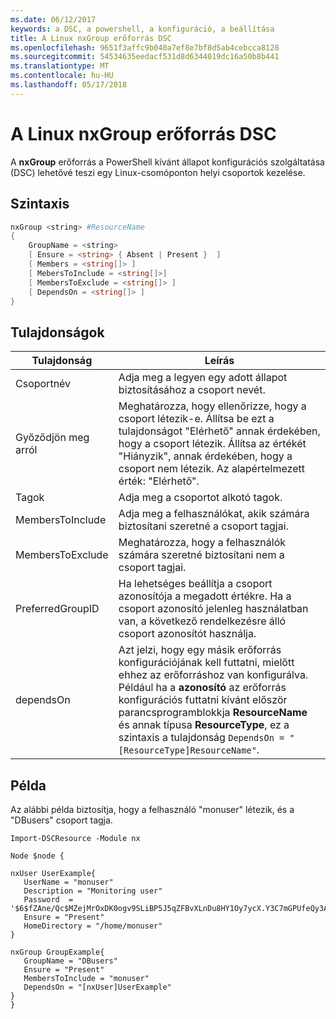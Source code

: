 ```yaml
---
ms.date: 06/12/2017
keywords: a DSC, a powershell, a konfiguráció, a beállítása
title: A Linux nxGroup erőforrás DSC
ms.openlocfilehash: 9651f3affc9b040a7ef8e7bf8d5ab4cebcca8128
ms.sourcegitcommit: 54534635eedacf531d8d6344019dc16a50b8b441
ms.translationtype: MT
ms.contentlocale: hu-HU
ms.lasthandoff: 05/17/2018
---
```

# <a name="dsc-for-linux-nxgroup-resource"></a>A Linux nxGroup erőforrás DSC

A **nxGroup** erőforrás a PowerShell kívánt állapot konfigurációs szolgáltatása (DSC) lehetővé teszi egy Linux-csomóponton helyi csoportok kezelése.

## <a name="syntax"></a>Szintaxis

```powershell
nxGroup <string> #ResourceName
{
    GroupName = <string>
    [ Ensure = <string> { Absent | Present }  ]
    [ Members = <string[]> ]
    [ MebersToInclude = <string[]>]
    [ MembersToExclude = <string[]> ]
    [ DependsOn = <string[]> ]
}

```

## <a name="properties"></a>Tulajdonságok

|  Tulajdonság |  Leírás |
|---|---|
| Csoportnév| Adja meg a legyen egy adott állapot biztosításához a csoport nevét.|
| Győződjön meg arról| Meghatározza, hogy ellenőrizze, hogy a csoport létezik-e. Állítsa be ezt a tulajdonságot "Elérhető" annak érdekében, hogy a csoport létezik. Állítsa az értékét "Hiányzik", annak érdekében, hogy a csoport nem létezik. Az alapértelmezett érték: "Elérhető".|
| Tagok| Adja meg a csoportot alkotó tagok.|
| MembersToInclude| Adja meg a felhasználókat, akik számára biztosítani szeretné a csoport tagjai.|
| MembersToExclude| Meghatározza, hogy a felhasználók számára szeretné biztosítani nem a csoport tagjai.|
| PreferredGroupID| Ha lehetséges beállítja a csoport azonosítója a megadott értékre. Ha a csoport azonosító jelenleg használatban van, a következő rendelkezésre álló csoport azonosítót használja.|
| dependsOn | Azt jelzi, hogy egy másik erőforrás konfigurációjának kell futtatni, mielőtt ehhez az erőforráshoz van konfigurálva. Például ha a **azonosító** az erőforrás konfigurációs futtatni kívánt először parancsprogramblokkja **ResourceName** és annak típusa **ResourceType**, ez a szintaxis a tulajdonság `DependsOn = "[ResourceType]ResourceName"`.|

## <a name="example"></a>Példa

Az alábbi példa biztosítja, hogy a felhasználó "monuser" létezik, és a "DBusers" csoport tagja.

```
Import-DSCResource -Module nx

Node $node {

nxUser UserExample{
   UserName = "monuser"
   Description = "Monitoring user"
   Password  =    '$6$fZAne/Qc$MZejMrOxDK0ogv9SLiBP5J5qZFBvXLnDu8HY1Oy7ycX.Y3C7mGPUfeQy3A82ev3zIabhDQnj2ayeuGn02CqE/0'
   Ensure = "Present"
   HomeDirectory = "/home/monuser"
}

nxGroup GroupExample{
   GroupName = "DBusers"
   Ensure = "Present"
   MembersToInclude = "monuser"
   DependsOn = "[nxUser]UserExample"
}
}
```